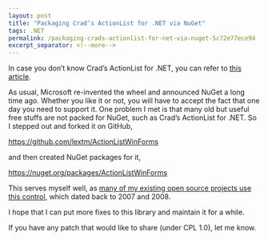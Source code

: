 ```yaml
---
layout: post
title: "Packaging Crad’s ActionList for .NET via NuGet"
tags: .NET
permalink: /packaging-crads-actionlist-for-net-via-nuget-5c72e77ece94
excerpt_separator: <!--more-->
---
```

In case you don’t know Crad’s ActionList for .NET, you can refer to [this article](http://www.codeproject.com/Articles/13879/ActionList-for-NET-2-0).
<!--more-->

As usual, Microsoft re-invented the wheel and announced NuGet a long time ago. Whether you like it or not, you will have to accept the fact that one day you need to support it. One problem I met is that many old but useful free stuffs are not packed for NuGet, such as Crad’s ActionList for .NET. So I stepped out and forked it on GitHub,

https://github.com/lextm/ActionListWinForms

and then created NuGet packages for it,

https://nuget.org/packages/ActionListWinForms

This serves myself well, as [many of my existing open source projects use this control](/dockpanel-suite-tip-2-conflicts-with-crad-action-list-baf8cc207d14), which dated back to 2007 and 2008.

I hope that I can put more fixes to this library and maintain it for a while.

If you have any patch that would like to share (under CPL 1.0), let me know.
